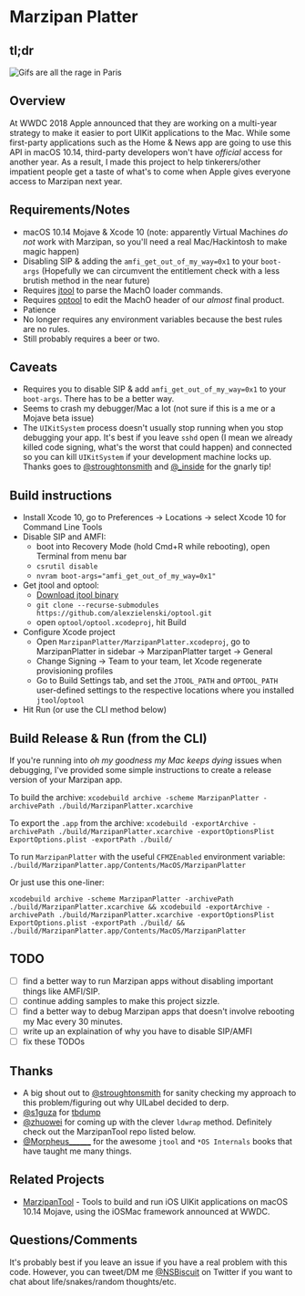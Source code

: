 # Marzipan Platter
## tl;dr
![Gifs are all the rage in Paris](https://github.com/biscuitehh/MarzipanPlatter/raw/master/assets/demo1.gif)

## Overview
At WWDC 2018 Apple announced that they are working on a multi-year strategy to make it easier to port UIKit applications to the Mac. While some first-party applications such as the Home & News app are going to use this API in macOS 10.14, third-party developers won't have _official_ access for another year. As a result, I made this project to help tinkerers/other impatient people get a taste of what's to come when Apple gives everyone access to Marzipan next year.

## Requirements/Notes
- macOS 10.14 Mojave & Xcode 10 (note: apparently Virtual Machines *do not* work with Marzipan, so you'll need a real Mac/Hackintosh to make magic happen)
- Disabling SIP & adding the `amfi_get_out_of_my_way=0x1` to your `boot-args` (Hopefully we can circumvent the entitlement check with a less brutish method in the near future)
- Requires [jtool](http://www.newosxbook.com/tools/jtool.html) to parse the MachO loader commands.
- Requires [optool](https://github.com/alexzielenski/optool) to edit the MachO header of our _almost_ final product.
- Patience
- No longer requires any environment variables because the best rules are no rules.
- Still probably requires a beer or two.

## Caveats
- Requires you to disable SIP & add `amfi_get_out_of_my_way=0x1` to your `boot-args`. There has to be a better way.
- Seems to crash my debugger/Mac a lot (not sure if this is a me or a Mojave beta issue)
- The `UIKitSystem` process doesn't usually stop running when you stop debugging your app. It's best if you leave `sshd` open (I mean we already killed code signing, what's the worst that could happen) and connected so you can kill `UIKitSystem` if your development machine locks up. Thanks goes to [@stroughtonsmith](https://twitter.com/stroughtonsmith) and [@_inside](https://twitter.com/_inside) for the gnarly tip!

## Build instructions
- Install Xcode 10, go to Preferences -> Locations -> select Xcode 10 for Command Line Tools
- Disable SIP and AMFI:
  - boot into Recovery Mode (hold Cmd+R while rebooting), open Terminal from menu bar
  - `csrutil disable`
  - `nvram boot-args="amfi_get_out_of_my_way=0x1"`
- Get jtool and optool:
  - [Download jtool binary](http://www.newosxbook.com/tools/jtool.tar)
  - `git clone --recurse-submodules https://github.com/alexzielenski/optool.git`
  - open `optool/optool.xcodeproj`, hit Build
- Configure Xcode project
  - Open `MarzipanPlatter/MarzipanPlatter.xcodeproj`, go to MarzipanPlatter in sidebar -> MarzipanPlatter target -> General
  - Change Signing -> Team to your team, let Xcode regenerate provisioning profiles
  - Go to Build Settings tab, and set the `JTOOL_PATH` and `OPTOOL_PATH` user-defined settings to the respective locations where you installed `jtool`/`optool`
 - Hit Run (or use the CLI method below)

## Build Release & Run (from the CLI)
If you're running into _oh my goodness my Mac keeps dying_ issues when debugging, I've provided some simple instructions to create a release version of your Marzipan app.

To build the archive: 
`xcodebuild archive -scheme MarzipanPlatter -archivePath ./build/MarzipanPlatter.xcarchive`

To export the `.app` from the archive: 
`xcodebuild -exportArchive -archivePath ./build/MarzipanPlatter.xcarchive -exportOptionsPlist ExportOptions.plist -exportPath ./build/`

To run `MarzipanPlatter` with the useful `CFMZEnabled` environment variable:
`./build/MarzipanPlatter.app/Contents/MacOS/MarzipanPlatter`

Or just use this one-liner:
```
xcodebuild archive -scheme MarzipanPlatter -archivePath ./build/MarzipanPlatter.xcarchive && xcodebuild -exportArchive -archivePath ./build/MarzipanPlatter.xcarchive -exportOptionsPlist ExportOptions.plist -exportPath ./build/ && ./build/MarzipanPlatter.app/Contents/MacOS/MarzipanPlatter
```

## TODO
- [ ] find a better way to run Marzipan apps without disabling important things like AMFI/SIP.
- [ ] continue adding samples to make this project sizzle.
- [ ] find a better way to debug Marzipan apps that doesn't involve rebooting my Mac every 30 minutes.
- [ ] write up an explaination of why you have to disable SIP/AMFI
- [ ] fix these TODOs

## Thanks
- A big shout out to [@stroughtonsmith](https://twitter.com/stroughtonsmith) for sanity checking my approach to this problem/figuring out why UILabel decided to derp.
- [@s1guza](https://twitter.com/s1guza) for [tbdump](https://github.com/Siguza/tbdump)
- [@zhuowei](https://twitter.com/zhuowei) for coming up with the clever `ldwrap` method. Definitely check out the MarzipanTool repo listed below.
- [@Morpheus______](https://twitter.com/Morpheus______) for the awesome `jtool` and `*OS Internals` books that have taught me many things.

## Related Projects
- [MarzipanTool](https://github.com/zhuowei/MarzipanTool) - Tools to build and run iOS UIKit applications on macOS 10.14 Mojave, using the iOSMac framework announced at WWDC.

## Questions/Comments
It's probably best if you leave an issue if you have a real problem with this code. However, you can tweet/DM me [@NSBiscuit](https://twitter.com/NSBiscuit) on Twitter if you want to chat about life/snakes/random thoughts/etc.
